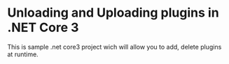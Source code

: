 # Unloading and Uploading plugins in .NET Core 3 


This is sample .net core3 project wich will allow you to add, delete plugins at runtime.
